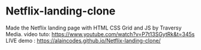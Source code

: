 # Netflix-landing-clone
Made the Netflix landing page with HTML CSS Grid and JS by Traversy Media.
 video tuto: https://www.youtube.com/watch?v=P7t13SGytRk&t=345s
 LIVE demo :  https://alaincodes.github.io/Netflix-landing-clone/
